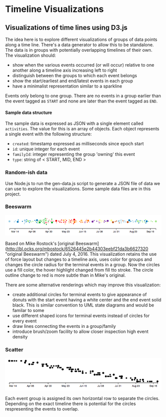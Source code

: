 # Timeline Visualizations
## Visualizations of time lines using D3.js

The idea here is to explore different visualizations of groups of data points along a time line.  There's a data generator to allow this to be standalone. The data is in groups with potentially overlapping timelines of their own.  The visualization should:

* show when the various events occurred (or will occur) relative to one another along a timeline axis increasing left to right
* distinguish between the groups to which each event belongs
* show the start/earliest and end/latest events in each group
* have a minimalist representation similar to a sparkline

Events only belong to one group.  There are no events in a group earlier than the event tagged as `START` and none are later than the event tagged as `END`.

#### Sample data structure
The sample data is expressed as JSON with a single element called `activities`.  The value for this is an array of objects.  Each object represents a single event with the following structure:

 * `created`: timestamp expressed as milliseconds since epoch start
 * `id`: unique integer for each event
 * `familyId`: integer representing the group 'owning' this event
 * `type`: string of < START, MID, END >

### Random-ish data
Use Node.js to run the gen-data.js script to generate a JSON file of data we can use to explore the visualizations.  Some sample data files are in this project.  

### Beeswarm
![sample](beeswarm-sample.png "Beeswarm sample image")

Based on Mike Rostock's [original Beeswarm] (http://bl.ocks.org/mbostock/6526445e2b44303eebf21da3b6627320 "original Beeswarm") dated July 4, 2016.  This visualization retains the use of force layout but changes to a timeline axis, uses color for groups and changes the circle radius for the terminal events in a group. Now the circles use a fill color, the hover highlight changed from fill tto stroke.  The circle outline change to red is more subtle than in Mike's original.

There are some alternative renderings which may improve this visualization:

* create additional circles for terminal events to give appearance of donuts with the start event having a white center and the end event solid black. This is similar convention to UML state diagrams and would be familar to some
* use different shaped icons for terminal events instead of circles for every event 
* draw lines connecting the events in a group/family
* introduce brush/zoom facility to allow closer inspection high event density

### Scatter
![sample](scatter-sample.png "Scattersample image")

Each event group is assigned its own horizontal row to separate the circles. Depending on the exact timeline there is potential for the circles respresenting the events to overlap.

